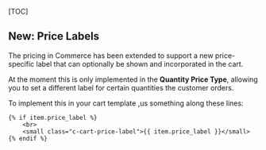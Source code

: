 

[TOC]

## New: Price Labels

The pricing in Commerce has been extended to support a new price-specific label that can optionally be shown and incorporated in the cart.

At the moment this is only implemented in the **Quantity Price Type**, allowing you to set a different label for certain quantities the customer orders.

To implement this in your cart template ,us something along these lines:

```
{% if item.price_label %}
    <br>
    <small class="c-cart-price-label">{{ item.price_label }}</small>
{% endif %}
```


